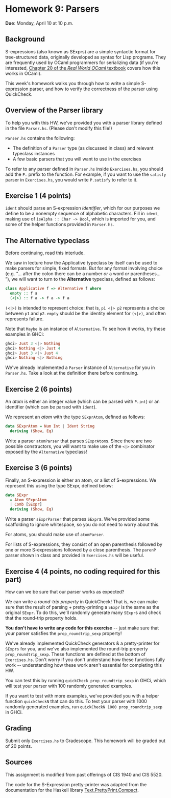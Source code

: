 # Homework 9: Parsers

**Due**: Monday, April 10 at 10 p.m.

## Background

S-expressions (also known as SExprs) are a simple syntactic format for
tree-structured data, originally developed as syntax for Lisp programs. They are
frequently used by OCaml programmers for serializing data (if you're interested,
[Chapter 20 of the _Real World OCaml_ textbook](https://dev.realworldocaml.org/data-serialization.html)
covers how this works in OCaml).

This week's homework walks you through how to write a simple S-expression
parser, and how to verify the correctness of the parser using QuickCheck.

## Overview of the Parser library

To help you with this HW, we've provided you with a parser library defined in
the file `Parser.hs`. (Please don't modify this file!)

`Parser.hs` contains the following:

-   The definition of a `Parser` type (as discussed in class)
    and relevant typeclass instances
-   A few basic parsers that you will want to use in the exercises

To refer to any parser defined in `Parser.hs` inside `Exercises.hs`,
you should add the `P.` prefix to the function.
For example, if you want to use the `satisfy` parser in `Exercises.hs`,
you would write `P.satisfy` to refer to it.

## Exercise 1 (4 points)

`ident` should parse an S-expression _identifier_, which for our purposes we
define to be a nonempty sequence of alphabetic characters. Fill in `ident`,
making use of `isAlpha :: Char -> Bool`, which is imported for you, and some of
the helper functions provided in `Parser.hs`.

## The Alternative typeclass

Before continuing, read this interlude.

We saw in lecture how the Applicative typeclass by itself can be used to make
parsers for simple, fixed formats. But for any format involving choice (e.g.
“... after the colon there can be a number _or_ a word _or_ parentheses... ”),
we will want to turn to the **Alternative** typeclass, defined as follows:

```haskell
class Applicative f => Alternative f where
  empty :: f a
  (<|>) :: f a -> f a -> f a
```

`(<|>)` is intended to represent choice: that is, `p1 <|> p2` represents a
choice between `p1` and `p2`. `empty` should be the identity element for
`(<|>)`, and often represents failure.

Note that `Maybe` is an instance of `Alternative`. To see how it works, try these
examples in GHCi:

```haskell
ghci> Just 3 <|> Nothing
ghci> Nothing <|> Just 4
ghci> Just 3 <|> Just 4
ghci> Nothing <|> Nothing
```

We've already implemented a `Parser` instance of `Alternative` for you in
`Parser.hs`. Take a look at the definition there before continuing.

## Exercise 2 (6 points)

An _atom_ is either an integer value (which can be parsed with `P.int`) or an
identifier (which can be parsed with `ident`).

We represent an _atom_ with the type `SExprAtom`, defined as follows:

```haskell
data SExprAtom = Num Int | Ident String
  deriving (Show, Eq)
```

Write a parser `atomParser` that parses `SExprAtom`s. Since there are two
possible constructors, you will want to make use of the `<|>` combinator exposed
by the `Alternative` typeclass!

## Exercise 3 (6 points)

Finally, an S-expression is either an atom, or a list of S-expressions. We
represent this using the type SExpr, defined below:

```haskell
data SExpr
  = Atom SExprAtom
  | Comb [SExpr]
  deriving (Show, Eq)
```

Write a parser `sExprParser` that parses `SExpr`s. We've provided some
scaffolding to ignore whitespace, so you do not need to worry about this.

For atoms, you should make use of `atomParser`.

For lists of S-expressions, they consist of an open parenthesis followed by one
or more S-expressions followed by a close parenthesis. The `parenP` parser shown
in class and provided in `Exercises.hs` will be useful.

## Exercise 4 (4 points, no coding required for this part)

How can we be sure that our parser works as expected?

We can write a _round-trip property_ in QuickCheck! That is, we can make sure
that the result of parsing + pretty-printing a `SExpr` is the same as the
original `SExpr`. To do this, we'll randomly generate many `SExpr`s and check
that the round-trip property holds.

**You don't have to write any code for this exercise** -- just make sure
that your parser satisfies the `prop_roundtrip_sexp` property!

We've already implemented QuickCheck generators & a pretty-printer for `SExprs`
for you, and we've also implemented the round-trip property `prop_roundtrip_sexp`.
These functions are defined at the bottom of `Exercises.hs`. Don't worry
if you don't understand how these functions fully work -- understanding
how these work aren't essential for completing this HW.

You can test this by running `quickCheck prop_roundtrip_sexp` in GHCi,
which will test your parser with 100 randomly generated examples.

If you want to test with more examples, we've provided you with a helper
function `quickCheckN` that can do this. To test your parser with 1000 randomly
generated examples, run `quickCheckN 1000 prop_roundtrip_sexp` in GHCi.

## Grading

Submit only `Exercises.hs` to Gradescope.
This homework will be graded out of 20 points.

## Sources

This assignment is modified from past offerings of CIS 1940 and CIS 5520.

The code for the S-Expression pretty-printer was adapted from the documentation
for the Haskell library
[Text.PrettyPrint.Compact](https://hackage.haskell.org/package/pretty-compact-3.0/docs/Text-PrettyPrint-Compact.html).
